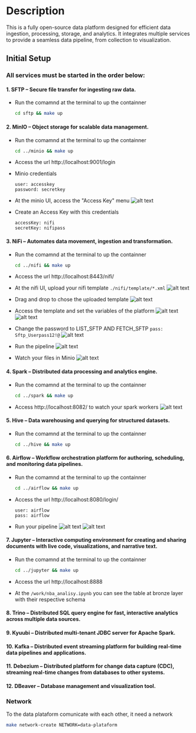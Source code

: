# Description

This is a fully open-source data platform designed for efficient data ingestion, processing, storage, and analytics. It integrates multiple services to provide a seamless data pipeline, from collection to visualization.

## Initial Setup

### All services must be started in the order below:

#### 1. SFTP – Secure file transfer for ingesting raw data.

* Run the comamnd at the terminal to up the containner
  ```sh
  cd sftp && make up
  ```

#### 2. MinIO – Object storage for scalable data management.

* Run the comamnd at the terminal to up the containner

  ```sh
  cd ../minio && make up
  ```
* Access the url http://localhost:9001/login
* Minio credentials

  ```
  user: accesskey
  password: secretkey
  ```
* At the minio UI, access the "Access Key" menu
  ![alt text](./assets/MInioUI.png)
* Create an Access Key with this credentials

  ```
  accessKey: nifi
  secretKey: nifipass
  ```

#### 3. NiFi – Automates data movement, ingestion and transformation.

* Run the comamnd at the terminal to up the containner

  ```sh
  cd ../nifi && make up
  ```
* Access the url http://localhost:8443/nifi/
* At the nifi UI, upload your nifi template `./nifi/template/*.xml`
  ![alt text](./assets/nifiTemplateUpdate.png)
* Drag and drop to chose the uploaded template
  ![alt text](./assets/SFTP_INGESTION.png)
* Access the template and set the variables of the platform
  ![alt text](./assets/Variables.png)
  ![alt text](./assets/Variables_set.png)
* Change the password to LIST_SFTP AND FETCH_SFTP
  `pass: Sftp_Userpass12!@`
  ![alt text](./assets/Password.png)
* Run the pipeline
  ![alt text](./assets/Start_pipeline_nifi.png)
* Watch your files in Minio
  ![alt text](./assets/minio_landing.png)

#### 4. Spark – Distributed data processing and analytics engine.

* Run the comamnd at the terminal to up the containner

  ```sh
  cd ../spark && make up
  ```
* Access http://localhost:8082/ to watch your spark workers
  ![alt text](./assets/spark_workers.png)

#### 5. Hive – Data warehousing and querying for structured datasets.

* Run the comamnd at the terminal to up the containner
  ```sh
  cd ../hive && make up
  ```

#### 6. Airflow – Workflow orchestration platform for authoring, scheduling, and monitoring data pipelines.

* Run the comamnd at the terminal to up the containner

  ```sh
  cd ../airflow && make up
  ```
* Access the url http://localhost:8080/login/

  ```
  user: airflow
  pass: airflow
  ```
* Run your pipeline
  ![alt text](./assets/airflow_pipeline.png)
  ![alt text](./assets/airflow_pipeline_detailed.png)

#### 7. Jupyter – Interactive computing environment for creating and sharing documents with live code, visualizations, and narrative text.

* Run the comamnd at the terminal to up the containner

  ```sh
  cd ../jupyter && make up
  ```
* Access the url http://localhost:8888
* At the `/work/nba_analisy.ipynb` you can see the table at bronze layer with their respective schema

#### 8. Trino – Distributed SQL query engine for fast, interactive analytics across multiple data sources.

#### 9. Kyuubi – Distributed multi-tenant JDBC server for Apache Spark.

#### 10. Kafka – Distributed event streaming platform for building real-time data pipelines and applications.

#### 11. Debezium – Distributed platform for change data capture (CDC), streaming real-time changes from databases to other systems.

#### 12. DBeaver – Database management and visualization tool.

### Network

To the data plataform comunicate with each other, it need a network

```sh
make network-create NETWORK=data-plataform
```
